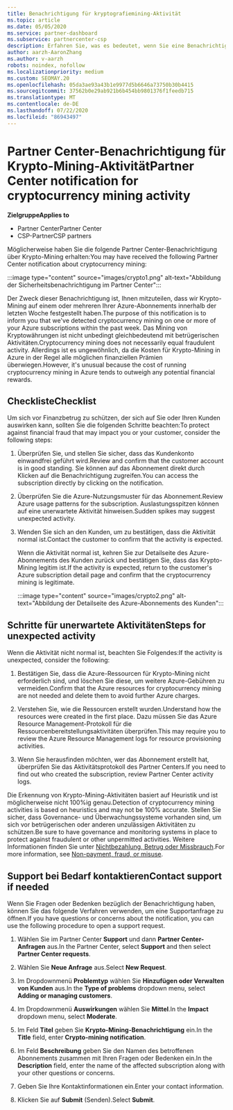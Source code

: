 ```yaml
---
title: Benachrichtigung für kryptografiemining-Aktivität
ms.topic: article
ms.date: 05/05/2020
ms.service: partner-dashboard
ms.subservice: partnercenter-csp
description: Erfahren Sie, was es bedeutet, wenn Sie eine Benachrichtigung über das potenzielle kryptowährungen Mining (oder kryptografiemining) in einem oder mehreren Azure-Abonnements sehen.
author: aarzh-AaronZhang
ms.author: v-aarzh
robots: noindex, nofollow
ms.localizationpriority: medium
ms.custom: SEOMAY.20
ms.openlocfilehash: 05da3ae93a43b1e9977d5b6646a73750b30b4415
ms.sourcegitcommit: 37562b0e29ab921b6b454bb9801376f1feedb715
ms.translationtype: MT
ms.contentlocale: de-DE
ms.lasthandoff: 07/22/2020
ms.locfileid: "86943497"
---
```

# <a name="partner-center-notification-for-cryptocurrency-mining-activity"></a><span data-ttu-id="5971f-103">Partner Center-Benachrichtigung für Krypto-Mining-Aktivität</span><span class="sxs-lookup"><span data-stu-id="5971f-103">Partner Center notification for cryptocurrency mining activity</span></span>

<span data-ttu-id="5971f-104">**Zielgruppe**</span><span class="sxs-lookup"><span data-stu-id="5971f-104">**Applies to**</span></span>

-  <span data-ttu-id="5971f-105">Partner Center</span><span class="sxs-lookup"><span data-stu-id="5971f-105">Partner Center</span></span>
-  <span data-ttu-id="5971f-106">CSP-Partner</span><span class="sxs-lookup"><span data-stu-id="5971f-106">CSP partners</span></span>

<span data-ttu-id="5971f-107">Möglicherweise haben Sie die folgende Partner Center-Benachrichtigung über Krypto-Mining erhalten:</span><span class="sxs-lookup"><span data-stu-id="5971f-107">You may have received the following Partner Center notification about cryptocurrency mining:</span></span>

:::image type="content" source="images/crypto1.png" alt-text="Abbildung der Sicherheitsbenachrichtigung im Partner Center":::

<span data-ttu-id="5971f-109">Der Zweck dieser Benachrichtigung ist, Ihnen mitzuteilen, dass wir Krypto-Mining auf einem oder mehreren Ihrer Azure-Abonnements innerhalb der letzten Woche festgestellt haben.</span><span class="sxs-lookup"><span data-stu-id="5971f-109">The purpose of this notification is to inform you that we've detected cryptocurrency mining on one or more of your Azure subscriptions within the past week.</span></span> <span data-ttu-id="5971f-110">Das Mining von Kryptowährungen ist nicht unbedingt gleichbedeutend mit betrügerischen Aktivitäten.</span><span class="sxs-lookup"><span data-stu-id="5971f-110">Cryptocurrency mining does not necessarily equal fraudulent activity.</span></span> <span data-ttu-id="5971f-111">Allerdings ist es ungewöhnlich, da die Kosten für Krypto-Mining in Azure in der Regel alle möglichen finanziellen Prämien überwiegen.</span><span class="sxs-lookup"><span data-stu-id="5971f-111">However, it's unusual because the cost of running cryptocurrency mining in Azure tends to outweigh any potential financial rewards.</span></span>

## <a name="checklist"></a><span data-ttu-id="5971f-112">Checkliste</span><span class="sxs-lookup"><span data-stu-id="5971f-112">Checklist</span></span>

<span data-ttu-id="5971f-113">Um sich vor Finanzbetrug zu schützen, der sich auf Sie oder Ihren Kunden auswirken kann, sollten Sie die folgenden Schritte beachten:</span><span class="sxs-lookup"><span data-stu-id="5971f-113">To protect against financial fraud that may impact you or your customer, consider the following steps:</span></span>

1. <span data-ttu-id="5971f-114">Überprüfen Sie, und stellen Sie sicher, dass das Kundenkonto einwandfrei geführt wird.</span><span class="sxs-lookup"><span data-stu-id="5971f-114">Review and confirm that the customer account is in good standing.</span></span> <span data-ttu-id="5971f-115">Sie können auf das Abonnement direkt durch Klicken auf die Benachrichtigung zugreifen.</span><span class="sxs-lookup"><span data-stu-id="5971f-115">You can access the subscription directly by clicking on the notification.</span></span>

2. <span data-ttu-id="5971f-116">Überprüfen Sie die Azure-Nutzungsmuster für das Abonnement.</span><span class="sxs-lookup"><span data-stu-id="5971f-116">Review Azure usage patterns for the subscription.</span></span> <span data-ttu-id="5971f-117">Auslastungsspitzen können auf eine unerwartete Aktivität hinweisen.</span><span class="sxs-lookup"><span data-stu-id="5971f-117">Sudden spikes may suggest unexpected activity.</span></span>

3. <span data-ttu-id="5971f-118">Wenden Sie sich an den Kunden, um zu bestätigen, dass die Aktivität normal ist.</span><span class="sxs-lookup"><span data-stu-id="5971f-118">Contact the customer to confirm that the activity is expected.</span></span>

   <span data-ttu-id="5971f-119">Wenn die Aktivität normal ist, kehren Sie zur Detailseite des Azure-Abonnements des Kunden zurück und bestätigen Sie, dass das Krypto-Mining legitim ist.</span><span class="sxs-lookup"><span data-stu-id="5971f-119">If the activity is expected, return to the customer's Azure subscription detail page and confirm that the cryptocurrency mining is legitimate.</span></span>

   :::image type="content" source="images/crypto2.png" alt-text="Abbildung der Detailseite des Azure-Abonnements des Kunden":::

## <a name="steps-for-unexpected-activity"></a><span data-ttu-id="5971f-121">Schritte für unerwartete Aktivitäten</span><span class="sxs-lookup"><span data-stu-id="5971f-121">Steps for unexpected activity</span></span>

<span data-ttu-id="5971f-122">Wenn die Aktivität nicht normal ist, beachten Sie Folgendes:</span><span class="sxs-lookup"><span data-stu-id="5971f-122">If the activity is unexpected, consider the following:</span></span>

1. <span data-ttu-id="5971f-123">Bestätigen Sie, dass die Azure-Ressourcen für Krypto-Mining nicht erforderlich sind, und löschen Sie diese, um weitere Azure-Gebühren zu vermeiden.</span><span class="sxs-lookup"><span data-stu-id="5971f-123">Confirm that the Azure resources for cryptocurrency mining are not needed and delete them to avoid further Azure charges.</span></span>

2. <span data-ttu-id="5971f-124">Verstehen Sie, wie die Ressourcen erstellt wurden.</span><span class="sxs-lookup"><span data-stu-id="5971f-124">Understand how the resources were created in the first place.</span></span> <span data-ttu-id="5971f-125">Dazu müssen Sie das Azure Resource Management-Protokoll für die Ressourcenbereitstellungsaktivitäten überprüfen.</span><span class="sxs-lookup"><span data-stu-id="5971f-125">This may require you to review the Azure Resource Management logs for resource provisioning activities.</span></span>

3. <span data-ttu-id="5971f-126">Wenn Sie herausfinden möchten, wer das Abonnement erstellt hat, überprüfen Sie das Aktivitätsprotokoll des Partner Centers.</span><span class="sxs-lookup"><span data-stu-id="5971f-126">If you need to find out who created the subscription, review Partner Center activity logs.</span></span>

<span data-ttu-id="5971f-127">Die Erkennung von Krypto-Mining-Aktivitäten basiert auf Heuristik und ist möglicherweise nicht 100%ig genau.</span><span class="sxs-lookup"><span data-stu-id="5971f-127">Detection of cryptocurrency mining activities is based on heuristics and may not be 100% accurate.</span></span> <span data-ttu-id="5971f-128">Stellen Sie sicher, dass Governance- und Überwachungssysteme vorhanden sind, um sich vor betrügerischen oder anderen unzulässigen Aktivitäten zu schützen.</span><span class="sxs-lookup"><span data-stu-id="5971f-128">Be sure to have governance and monitoring systems in place to protect against fraudulent or other unpermitted activities.</span></span> <span data-ttu-id="5971f-129">Weitere Informationen finden Sie unter [Nichtbezahlung, Betrug oder Missbrauch](non-payment--fraud--or-misuse.md).</span><span class="sxs-lookup"><span data-stu-id="5971f-129">For more information, see [Non-payment, fraud, or misuse](non-payment--fraud--or-misuse.md).</span></span>

## <a name="contact-support-if-needed"></a><span data-ttu-id="5971f-130">Support bei Bedarf kontaktieren</span><span class="sxs-lookup"><span data-stu-id="5971f-130">Contact support if needed</span></span>

<span data-ttu-id="5971f-131">Wenn Sie Fragen oder Bedenken bezüglich der Benachrichtigung haben, können Sie das folgende Verfahren verwenden, um eine Supportanfrage zu öffnen.</span><span class="sxs-lookup"><span data-stu-id="5971f-131">If you have questions or concerns about the notification, you can use the following procedure to open a support request.</span></span>

1. <span data-ttu-id="5971f-132">Wählen Sie im Partner Center **Support** und dann **Partner Center-Anfragen** aus.</span><span class="sxs-lookup"><span data-stu-id="5971f-132">In the Partner Center, select **Support** and then select **Partner Center requests**.</span></span>

2. <span data-ttu-id="5971f-133">Wählen Sie **Neue Anfrage** aus.</span><span class="sxs-lookup"><span data-stu-id="5971f-133">Select **New Request**.</span></span> 

3. <span data-ttu-id="5971f-134">Im Dropdownmenü **Problemtyp** wählen Sie **Hinzufügen oder Verwalten von Kunden** aus.</span><span class="sxs-lookup"><span data-stu-id="5971f-134">In the **Type of problems** dropdown menu, select **Adding or managing customers**.</span></span>

4. <span data-ttu-id="5971f-135">Im Dropdownmenü **Auswirkungen** wählen Sie **Mittel**.</span><span class="sxs-lookup"><span data-stu-id="5971f-135">In the **Impact** dropdown menu, select **Moderate**.</span></span>

5. <span data-ttu-id="5971f-136">Im Feld **Titel** geben Sie **Krypto-Mining-Benachrichtigung** ein.</span><span class="sxs-lookup"><span data-stu-id="5971f-136">In the **Title** field, enter **Crypto-mining notification**.</span></span>

6. <span data-ttu-id="5971f-137">Im Feld **Beschreibung** geben Sie den Namen des betroffenen Abonnements zusammen mit Ihren Fragen oder Bedenken ein.</span><span class="sxs-lookup"><span data-stu-id="5971f-137">In the **Description** field, enter the name of the affected subscription along with your other questions or concerns.</span></span>

7. <span data-ttu-id="5971f-138">Geben Sie Ihre Kontaktinformationen ein.</span><span class="sxs-lookup"><span data-stu-id="5971f-138">Enter your contact information.</span></span>

8. <span data-ttu-id="5971f-139">Klicken Sie auf **Submit** (Senden).</span><span class="sxs-lookup"><span data-stu-id="5971f-139">Select **Submit**.</span></span>
